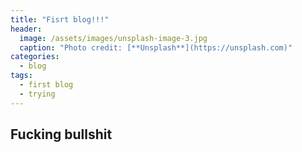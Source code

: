 ```yaml
---
title: "Fisrt blog!!!"
header:
  image: /assets/images/unsplash-image-3.jpg
  caption: "Photo credit: [**Unsplash**](https://unsplash.com)"
categories:
  - blog
tags:
  - first blog
  - trying
---
```


## Fucking bullshit

